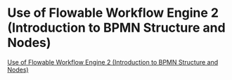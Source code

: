 # Use of Flowable Workflow Engine 2 (Introduction to BPMN Structure and Nodes)
[Use of Flowable Workflow Engine 2 (Introduction to BPMN Structure and Nodes)](https://aiwithcloud.com/2022/09/19/use_of_flowable_workflow_engine_2_introduction_to_bpmn_structure_and_nodes/)